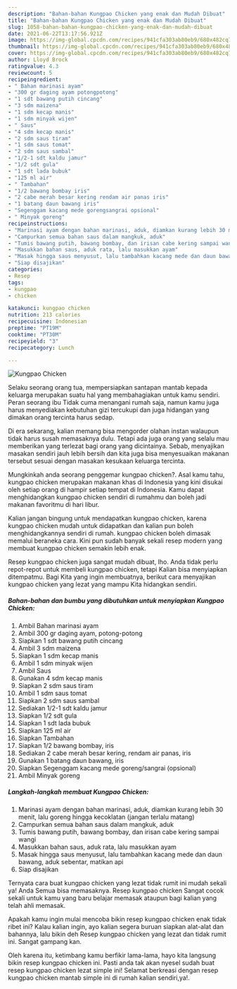 ```yaml
---
description: "Bahan-bahan Kungpao Chicken yang enak dan Mudah Dibuat"
title: "Bahan-bahan Kungpao Chicken yang enak dan Mudah Dibuat"
slug: 1058-bahan-bahan-kungpao-chicken-yang-enak-dan-mudah-dibuat
date: 2021-06-22T13:17:56.921Z
image: https://img-global.cpcdn.com/recipes/941cfa303ab80eb9/680x482cq70/kungpao-chicken-foto-resep-utama.jpg
thumbnail: https://img-global.cpcdn.com/recipes/941cfa303ab80eb9/680x482cq70/kungpao-chicken-foto-resep-utama.jpg
cover: https://img-global.cpcdn.com/recipes/941cfa303ab80eb9/680x482cq70/kungpao-chicken-foto-resep-utama.jpg
author: Lloyd Brock
ratingvalue: 4.3
reviewcount: 5
recipeingredient:
- " Bahan marinasi ayam"
- "300 gr daging ayam potongpotong"
- "1 sdt bawang putih cincang"
- "3 sdm maizena"
- "1 sdm kecap manis"
- "1 sdm minyak wijen"
- " Saus"
- "4 sdm kecap manis"
- "2 sdm saus tiram"
- "1 sdm saus tomat"
- "2 sdm saus sambal"
- "1/2-1 sdt kaldu jamur"
- "1/2 sdt gula"
- "1 sdt lada bubuk"
- "125 ml air"
- " Tambahan"
- "1/2 bawang bombay iris"
- "2 cabe merah besar kering rendam air panas iris"
- "1 batang daun bawang iris"
- "Segenggam kacang mede gorengsangrai opsional"
- " Minyak goreng"
recipeinstructions:
- "Marinasi ayam dengan bahan marinasi, aduk, diamkan kurang lebih 30 menit, lalu goreng hingga kecoklatan (jangan terlalu matang)"
- "Campurkan semua bahan saus dalam mangkuk, aduk"
- "Tumis bawang putih, bawang bombay, dan irisan cabe kering sampai wangi"
- "Masukkan bahan saus, aduk rata, lalu masukkan ayam"
- "Masak hingga saus menyusut, lalu tambahkan kacang mede dan daun bawang, aduk sebentar, matikan api"
- "Siap disajikan"
categories:
- Resep
tags:
- kungpao
- chicken

katakunci: kungpao chicken 
nutrition: 213 calories
recipecuisine: Indonesian
preptime: "PT19M"
cooktime: "PT30M"
recipeyield: "3"
recipecategory: Lunch

---
```



![Kungpao Chicken](https://img-global.cpcdn.com/recipes/941cfa303ab80eb9/680x482cq70/kungpao-chicken-foto-resep-utama.jpg)

Selaku seorang orang tua, mempersiapkan santapan mantab kepada keluarga merupakan suatu hal yang membahagiakan untuk kamu sendiri. Peran seorang ibu Tidak cuma menangani rumah saja, namun kamu juga harus menyediakan kebutuhan gizi tercukupi dan juga hidangan yang dimakan orang tercinta harus sedap.

Di era  sekarang, kalian memang bisa mengorder olahan instan walaupun tidak harus susah memasaknya dulu. Tetapi ada juga orang yang selalu mau memberikan yang terlezat bagi orang yang dicintainya. Sebab, menyajikan masakan sendiri jauh lebih bersih dan kita juga bisa menyesuaikan makanan tersebut sesuai dengan masakan kesukaan keluarga tercinta. 



Mungkinkah anda seorang penggemar kungpao chicken?. Asal kamu tahu, kungpao chicken merupakan makanan khas di Indonesia yang kini disukai oleh setiap orang di hampir setiap tempat di Indonesia. Kamu dapat menghidangkan kungpao chicken sendiri di rumahmu dan boleh jadi makanan favoritmu di hari libur.

Kalian jangan bingung untuk mendapatkan kungpao chicken, karena kungpao chicken mudah untuk didapatkan dan kalian pun boleh menghidangkannya sendiri di rumah. kungpao chicken boleh dimasak memalui beraneka cara. Kini pun sudah banyak sekali resep modern yang membuat kungpao chicken semakin lebih enak.

Resep kungpao chicken juga sangat mudah dibuat, lho. Anda tidak perlu repot-repot untuk membeli kungpao chicken, tetapi Kalian bisa menyiapkan ditempatmu. Bagi Kita yang ingin membuatnya, berikut cara menyajikan kungpao chicken yang lezat yang mampu Kita hidangkan sendiri.

<!--inarticleads1-->

##### Bahan-bahan dan bumbu yang dibutuhkan untuk menyiapkan Kungpao Chicken:

1. Ambil  Bahan marinasi ayam
1. Ambil 300 gr daging ayam, potong-potong
1. Siapkan 1 sdt bawang putih cincang
1. Ambil 3 sdm maizena
1. Siapkan 1 sdm kecap manis
1. Ambil 1 sdm minyak wijen
1. Ambil  Saus
1. Gunakan 4 sdm kecap manis
1. Siapkan 2 sdm saus tiram
1. Ambil 1 sdm saus tomat
1. Siapkan 2 sdm saus sambal
1. Sediakan 1/2-1 sdt kaldu jamur
1. Siapkan 1/2 sdt gula
1. Siapkan 1 sdt lada bubuk
1. Siapkan 125 ml air
1. Siapkan  Tambahan
1. Siapkan 1/2 bawang bombay, iris
1. Sediakan 2 cabe merah besar kering, rendam air panas, iris
1. Gunakan 1 batang daun bawang, iris
1. Siapkan Segenggam kacang mede goreng/sangrai (opsional)
1. Ambil  Minyak goreng




<!--inarticleads2-->

##### Langkah-langkah membuat Kungpao Chicken:

1. Marinasi ayam dengan bahan marinasi, aduk, diamkan kurang lebih 30 menit, lalu goreng hingga kecoklatan (jangan terlalu matang)
1. Campurkan semua bahan saus dalam mangkuk, aduk
1. Tumis bawang putih, bawang bombay, dan irisan cabe kering sampai wangi
1. Masukkan bahan saus, aduk rata, lalu masukkan ayam
1. Masak hingga saus menyusut, lalu tambahkan kacang mede dan daun bawang, aduk sebentar, matikan api
1. Siap disajikan




Ternyata cara buat kungpao chicken yang lezat tidak rumit ini mudah sekali ya! Anda Semua bisa memasaknya. Resep kungpao chicken Sangat cocok sekali untuk kamu yang baru belajar memasak ataupun bagi kalian yang telah ahli memasak.

Apakah kamu ingin mulai mencoba bikin resep kungpao chicken enak tidak ribet ini? Kalau kalian ingin, ayo kalian segera buruan siapkan alat-alat dan bahannya, lalu bikin deh Resep kungpao chicken yang lezat dan tidak rumit ini. Sangat gampang kan. 

Oleh karena itu, ketimbang kamu berfikir lama-lama, hayo kita langsung bikin resep kungpao chicken ini. Pasti anda tak akan nyesel sudah buat resep kungpao chicken lezat simple ini! Selamat berkreasi dengan resep kungpao chicken mantab simple ini di rumah kalian sendiri,ya!.

